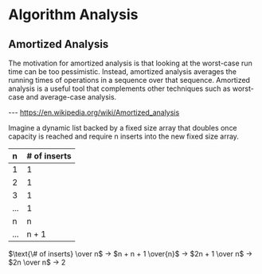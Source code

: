 # Algorithm Analysis

## Amortized Analysis

The motivation for amortized analysis is that looking at the worst-case run time can be too pessimistic. Instead, amortized analysis averages the running times of operations in a sequence over that sequence. Amortized analysis is a useful tool that complements other techniques such as worst-case and average-case analysis.

--- https://en.wikipedia.org/wiki/Amortized_analysis

Imagine a dynamic list backed by a fixed size array that doubles once capacity is reached and require n inserts into the new fixed size array.

| n   | # of inserts |
| :-- | :----------- |
| 1   | 1            |
| 2   | 1            |
| 3   | 1            |
| ... | 1            |
| n   | n            |
| ... | n + 1        |

$\text{\# of inserts} \over n$
$\to$
$n + n + 1 \over{n}$
$\to$
$2n + 1 \over n$
$\to$
$2n \over n$
$\to$
$2$
